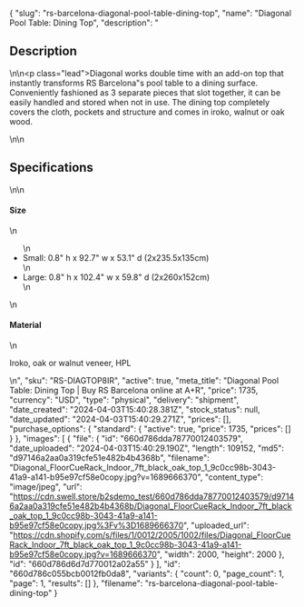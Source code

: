 {
  "slug": "rs-barcelona-diagonal-pool-table-dining-top",
  "name": "Diagonal Pool Table: Dining Top",
  "description": "<h2>Description</h2>\n<!-- split -->\n<p class=\"lead\">Diagonal works double time with an add-on top that instantly transforms RS Barcelona\"s pool table to a dining surface. Conveniently fashioned as 3 separate pieces that slot together, it can be easily handled and stored when not in use. The dining top completely covers the cloth, pockets and structure and comes in iroko, walnut or oak wood.  </p>\n<!-- split -->\n<h2>Specifications</h2>\n<!-- split -->\n<h4>Size</h4>\n<ul>\n<li>Small: 0.8\" h x 92.7\" w x 53.1\" d (2x235.5x135cm)</li>\n<li>Large: 0.8\" h x 102.4\" w x 59.8\" d (2x260x152cm)</li>\n</ul>\n<h4>Material</h4>\n<p>Iroko, oak or walnut veneer, HPL</p>\n<quillbot-extension-portal></quillbot-extension-portal>",
  "sku": "RS-DIAGTOP8IR",
  "active": true,
  "meta_title": "Diagonal Pool Table: Dining Top | Buy RS Barcelona online at A+R",
  "price": 1735,
  "currency": "USD",
  "type": "physical",
  "delivery": "shipment",
  "date_created": "2024-04-03T15:40:28.381Z",
  "stock_status": null,
  "date_updated": "2024-04-03T15:40:29.271Z",
  "prices": [],
  "purchase_options": {
    "standard": {
      "active": true,
      "price": 1735,
      "prices": []
    }
  },
  "images": [
    {
      "file": {
        "id": "660d786dda78770012403579",
        "date_uploaded": "2024-04-03T15:40:29.190Z",
        "length": 109152,
        "md5": "d97146a2aa0a319cfe51e482b4b4368b",
        "filename": "Diagonal_FloorCueRack_Indoor_7ft_black_oak_top_1_9c0cc98b-3043-41a9-a141-b95e97cf58e0copy.jpg?v=1689666370",
        "content_type": "image/jpeg",
        "url": "https://cdn.swell.store/b2sdemo_test/660d786dda78770012403579/d97146a2aa0a319cfe51e482b4b4368b/Diagonal_FloorCueRack_Indoor_7ft_black_oak_top_1_9c0cc98b-3043-41a9-a141-b95e97cf58e0copy.jpg%3Fv%3D1689666370",
        "uploaded_url": "https://cdn.shopify.com/s/files/1/0012/2005/1002/files/Diagonal_FloorCueRack_Indoor_7ft_black_oak_top_1_9c0cc98b-3043-41a9-a141-b95e97cf58e0copy.jpg?v=1689666370",
        "width": 2000,
        "height": 2000
      },
      "id": "660d786d6d7d770012a02a55"
    }
  ],
  "id": "660d786c055bcb0012fb0da8",
  "variants": {
    "count": 0,
    "page_count": 1,
    "page": 1,
    "results": []
  },
  "filename": "rs-barcelona-diagonal-pool-table-dining-top"
}